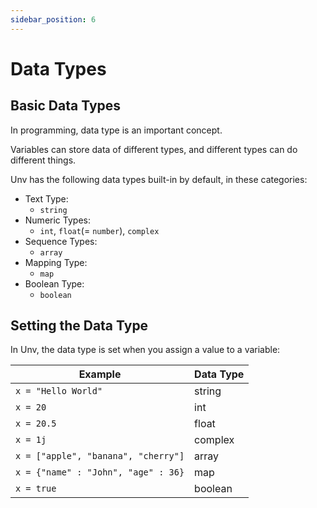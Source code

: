 ```yaml
---
sidebar_position: 6
---
```

# Data Types

## Basic Data Types

In programming, data type is an important concept.

Variables can store data of different types, and different types can do different things.

Unv has the following data types built-in by default, in these categories:

- Text Type:
    - `string`
- Numeric Types:
    - `int`,  `float`(= `number`),  `complex`
- Sequence Types:
    - `array`
- Mapping Type:
    - `map` 
- Boolean Type:
    - `boolean`

<!--
## Getting the Data Type

You can get the data type of any object by using the  `type()`  function:

Print the data type of the variable x:
```py
x =  5  
print(type(x))
```

import Support from "@theme/Support";

<Support py />

-->

## Setting the Data Type

In Unv, the data type is set when you assign a value to a variable:

Example|Data Type
-|-
`x = "Hello World"`|string
`x = 20`|int
`x = 20.5`|float
`x = 1j`|complex
`x = ["apple", "banana", "cherry"]`|array
`x = {"name" : "John", "age" : 36}`|map
`x = true`|boolean

<!--
## Setting the Specific Data Type
-->

